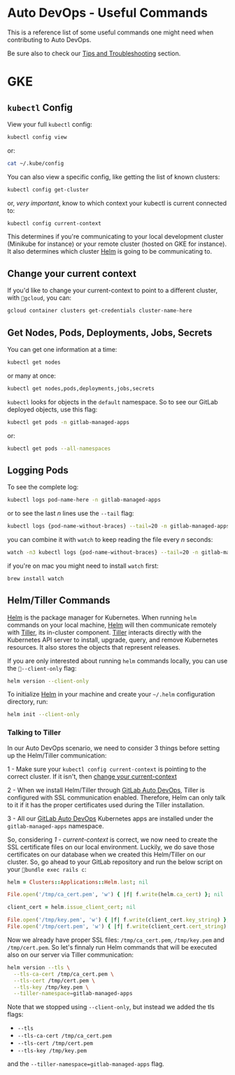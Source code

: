 # Auto DevOps - Useful Commands

This is a reference list of some useful commands one might need when contributing to Auto DevOps.

Be sure also to check our [Tips and Troubleshooting](./tips_and_troubleshooting) section.

# GKE

## `kubectl` Config

View your full `kubectl` config:

```bash
kubectl config view
```

or:

```bash
cat ~/.kube/config
```

You can also view a specific config, like getting the list of known clusters:

```bash
kubectl config get-cluster
```

or, _very important_, know to which context your kubectl is current connected to:

```bash
kubectl config current-context
```

This determines if you're communicating to your local development cluster (Minikube for instance) or your remote cluster (hosted on GKE for instance). It also determines which cluster [Helm](#helmtiller-commands) is going to be communicating to.

## Change your current context

If you'd like to change your current-context to point to a different cluster, with `gcloud`, you can:

```bash
gcloud container clusters get-credentials cluster-name-here
```

## Get Nodes, Pods, Deployments, Jobs, Secrets

You can get one information at a time:

```bash
kubectl get nodes
```

or many at once:

```bash
kubectl get nodes,pods,deployments,jobs,secrets
```

`kubectl` looks for objects in the `default` namespace. So to see our GitLab deployed objects, use this flag:

```bash
kubectl get pods -n gitlab-managed-apps
```

or:

```bash
kubectl get pods --all-namespaces
```

## Logging Pods

To see the complete log:

```bash
kubectl logs pod-name-here -n gitlab-managed-apps
```

or to see the last *n* lines use the `--tail` flag:

```bash
kubectl logs {pod-name-without-braces} --tail=20 -n gitlab-managed-apps
```

you can combine it with `watch` to keep reading the file every *n* seconds:

```bash
watch -n3 kubectl logs {pod-name-without-braces} --tail=20 -n gitlab-managed-apps
```

if you're on mac you might need to install `watch` first:

```bash
brew install watch
```

## Helm/Tiller Commands

[Helm](https://docs.helm.sh/) is the package manager for Kubernetes. When running `helm` commands on your local machine, [Helm](https://docs.helm.sh/) will then communicate remotely with [Tiller](https://docs.helm.sh/glossary/#tiller), its in-cluster component. [Tiller](https://docs.helm.sh/glossary/#tiller) interacts directly with the Kubernetes API server to install, upgrade, query, and remove Kubernetes resources. It also stores the objects that represent releases.

If you are only interested about running `helm` commands locally, you can use the `--client-only` flag:

```bash
helm version --client-only
```

To initialize [Helm](https://docs.helm.sh/) in your machine and create your `~/.helm` configuration directory, run:

```bash
helm init --client-only
```

### Talking to Tiller

In our Auto DevOps scenario, we need to consider 3 things before setting up the Helm/Tiller communication:

  1 - Make sure your `kubectl config current-context` is pointing to the correct cluster. If it isn't, then [change your current-context](#change-your-current-context)

  2 - When we install Helm/Tiller through [GitLab Auto DevOps](https://docs.gitlab.com/ee/topics/autodevops), Tiller is configured with SSL communication enabled. Therefore, Helm can only talk to it if it has the proper certificates used during the Tiller installation.

  3 - All our [GitLab Auto DevOps](https://docs.gitlab.com/ee/topics/autodevops) Kubernetes apps are installed under the `gitlab-managed-apps` namespace.

So, considering *1 - current-context* is correct, we now need to create the SSL certificate files on our local environment. Luckily, we do save those certificates on our database when we created this Helm/Tiller on our cluster. So, go ahead to your GitLab repository and run the below script on your `bundle exec rails c`:

```ruby
helm = Clusters::Applications::Helm.last; nil

File.open('/tmp/ca_cert.pem', 'w') { |f| f.write(helm.ca_cert) }; nil

client_cert = helm.issue_client_cert; nil

File.open('/tmp/key.pem', 'w') { |f| f.write(client_cert.key_string) }; nil
File.open('/tmp/cert.pem', 'w') { |f| f.write(client_cert.cert_string) }; nil
```

Now we already have proper SSL files: `/tmp/ca_cert.pem`, `/tmp/key.pem` and `/tmp/cert.pem`. So let's finnaly run Helm commands that will be executed also on our server via Tiller communication:

```bash
helm version --tls \
  --tls-ca-cert /tmp/ca_cert.pem \
  --tls-cert /tmp/cert.pem \
  --tls-key /tmp/key.pem \
  --tiller-namespace=gitlab-managed-apps
```

Note that we stopped using `--client-only`, but instead we added the tls flags:

- `--tls`
- `--tls-ca-cert /tmp/ca_cert.pem`
- `--tls-cert /tmp/cert.pem`
- `--tls-key /tmp/key.pem`

and the `--tiller-namespace=gitlab-managed-apps` flag.